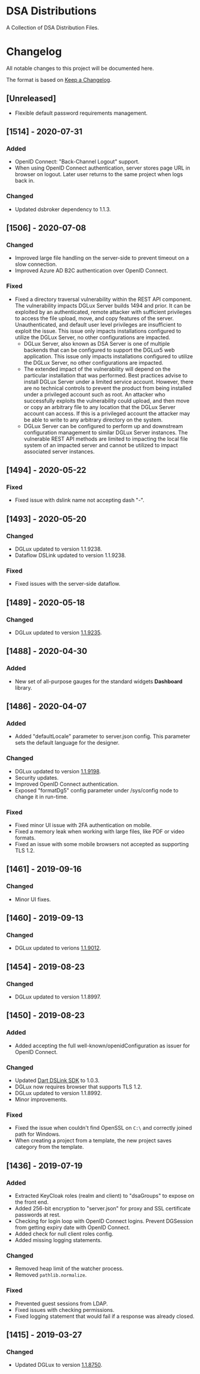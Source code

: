 # DSA Distributions

A Collection of DSA Distribution Files.

# Changelog
All notable changes to this project will be documented here.

The format is based on [Keep a Changelog](https://keepachangelog.com/en/1.0.0/).

## [Unreleased]
- Flexible default password requirements management.

## [1514] - 2020-07-31
### Added
- OpenID Connect: "Back-Channel Logout" support.
- When using OpenID Connect authentication, server stores page URL in browser on logout. Later user returns to the same project when logs back in.

### Changed
- Updated dsbroker dependency to 1.1.3.

## [1506] - 2020-07-08
### Changed
- Improved large file handling on the server-side to prevent timeout on a slow connection.
- Improved Azure AD B2C authentication over OpenID Connect.

### Fixed
- Fixed a directory traversal vulnerability within the REST API component. The vulnerability impacts DGLux Server builds 1494 and prior. It can be exploited by an authenticated, remote attacker with sufficient privileges to access the file upload, move, and copy features of the server. Unauthenticated, and default user level privileges are insufficient to exploit the issue. This issue only impacts installations configured to utilize the DGLux Server, no other configurations are impacted. 
  - DGLux Server, also known as DSA Server is one of multiple backends that can be configured to support the DGLux5 web application.  This issue only impacts installations configured to utilize the DGLux Server, no other configurations are impacted.
  - The extended impact of the vulnerability will depend on the particular installation that was performed. Best practices advise to install DGLux Server under a limited service account. However, there are no technical controls to prevent the product from being installed under a privileged account such as root. An attacker who successfully exploits the vulnerability could upload, and then move or copy an arbitrary file to any location that the DGLux Server account can access. If this is a privileged account the attacker may be able to write to any arbitrary directory on the system.
  - DGLux Server can be configured to perform up and downstream configuration management to similar DGLux Server instances. The vulnerable REST API methods are limited to impacting the local file system of an impacted server and cannot be utilized to impact associated server instances.

## [1494] - 2020-05-22
### Fixed
- Fixed issue with dslink name not accepting dash "-".

## [1493] - 2020-05-20
### Changed
- DGLux updated to version 1.1.9238.
- Dataflow DSLink updated to version 1.1.9238.

### Fixed
- Fixed issues with the server-side dataflow.

## [1489] - 2020-05-18
### Changed
- DGLux updated to version [1.1.9235](http://wiki.dglogik.com/dglux5_wiki:releases:9235).

## [1488] - 2020-04-30
### Added
- New set of all-purpose gauges for the standard widgets **Dashboard** library.

## [1486] - 2020-04-07
### Added
- Added "defaultLocale" parameter to server.json config. This parameter sets the default language for the designer.

### Changed
- DGLux updated to version [1.1.9198](http://wiki.dglogik.com/dglux5_wiki:releases:9198).
- Security updates.
- Improved OpenID Connect authentication.
- Exposed "formatDg5" config parameter under /sys/config node to change it in run-time.

### Fixed
- Fixed minor UI issue with 2FA authentication on mobile.
- Fixed a memory leak when working with large files, like PDF or video formats.
- Fixed an issue with some mobile browsers not accepted as supporting TLS 1.2.

## [1461] - 2019-09-16
### Changed
- Minor UI fixes.

## [1460] - 2019-09-13
### Changed
- DGLux updated to verions [1.1.9012](http://wiki.dglogik.com/dglux5_wiki:releases:9012).

## [1454] - 2019-08-23
### Changed
- DGLux updated to version 1.1.8997.

## [1450] - 2019-08-23
### Added
- Added accepting the full well-known/openidConfiguration as issuer for OpenID Connect.

### Changed
- Updated [Dart DSLink SDK](https://github.com/IOT-DSA/sdk-dslink-dart) to 1.0.3.
- DGLux now requires browser that supports TLS 1.2.
- DGLux updated to version 1.1.8992.
- Minor improvements.

### Fixed
- Fixed the issue when couldn't find OpenSSL on `C:\` and correctly joined path for Windows.
- When creating a project from a template, the new project saves category from the template.

## [1436] - 2019-07-19
### Added
- Extracted KeyCloak roles (realm and client) to "dsaGroups" to expose on the front end.
- Added 256-bit encryption to "server.json" for proxy and SSL certificate passwords at rest.
- Checking for login loop with OpenID Connect logins. Prevent DGSession from getting expiry date with OpenID Connect.
- Added check for null client roles config.
- Added missing logging statements.

### Changed
- Removed heap limit of the watcher process.
- Removed `pathlib.normalize`.

### Fixed
- Prevented guest sessions from LDAP.
- Fixed issues with checking permissions.
- Fixed logging statement that would fail if a response was already closed.

## [1415] - 2019-03-27
### Changed
- Updated DGLux to version [1.1.8750](http://wiki.dglogik.com/dglux5_wiki:releases:1415).
